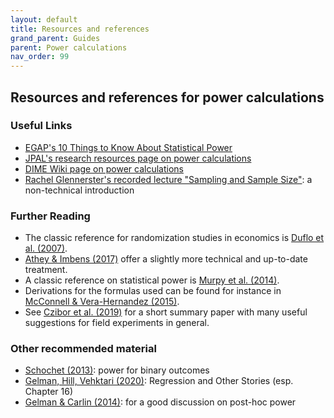```yaml
---
layout: default
title: Resources and references
grand_parent: Guides
parent: Power calculations
nav_order: 99
---
```


## Resources and references for power calculations

### Useful Links

- [EGAP's 10 Things to Know About Statistical Power](https://egap.org/resource/10-things-to-know-about-statistical-power/)
- [JPAL's research resources page on power calculations](https://www.povertyactionlab.org/resource/power-calculations)
- [DIME Wiki page on power calculations](https://dimewiki.worldbank.org/Power_Calculations)
- [Rachel Glennerster's recorded lecture "Sampling and Sample Size"](https://www.youtube.com/watch?v=aNbabnONlY4): a non-technical introduction

### Further Reading

- The classic reference for randomization studies in economics is [Duflo et al. (2007)](https://doi.org/10.1016/S1573-4471(07)04061-2).
- [Athey & Imbens (2017)](https://doi.org/10.1016/bs.hefe.2016.10.003) offer a slightly more technical and up-to-date treatment.
- A classic reference on statistical power is [Murpy et al. (2014)](https://www.routledge.com/Statistical-Power-Analysis-A-Simple-and-General-Model-for-Traditional-and/Myors-Murphy/p/book/9781032283005).
- Derivations for the formulas used can be found for instance in [McConnell & Vera-Hernandez (2015)](https://ifs.org.uk/publications/going-beyond-simple-sample-size-calculations-practitioners-guide).
- See [Czibor et al. (2019)](https://onlinelibrary.wiley.com/doi/10.1002/soej.12392) for a short summary paper with many useful suggestions for field experiments in general.

### Other recommended material

- [Schochet (2013)](https://doi.org/10.1080/19345747.2012.725803): power for binary outcomes
- [Gelman, Hill, Vehktari (2020)](https://doi.org/10.1017/9781139161879): Regression and Other Stories (esp. Chapter 16)
- [Gelman & Carlin (2014)](https://doi.org/10.1177/1745691614551642): for a good discussion on post-hoc power